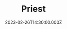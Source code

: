 ---
video:
  type: vimeo
  id: 802741840
speaker:
  permalink: bart-wilkins
  name: Bart Wilkins
title: Priest
image: https://i.imgur.com/UC5Yw66.jpg
date: 2023-02-26T14:30:00.000Z
series: "messiah"
---